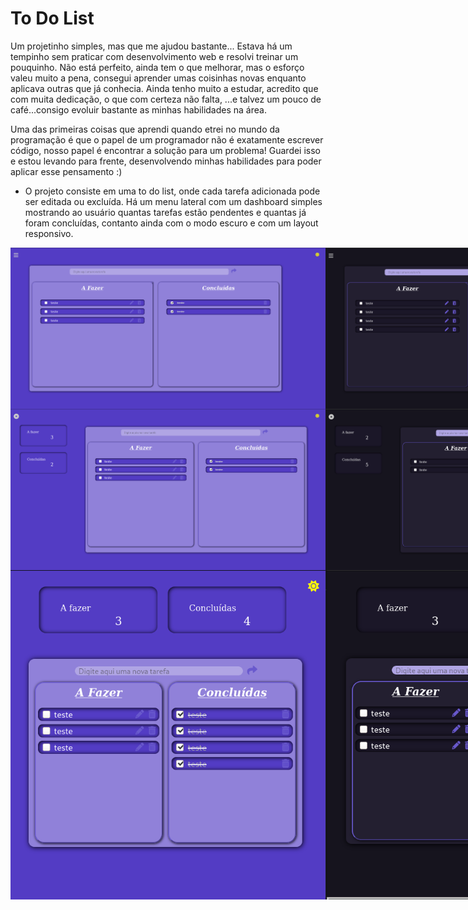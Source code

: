 # To Do List

Um projetinho simples, mas que me ajudou bastante...
Estava há um tempinho sem praticar com desenvolvimento web e resolvi treinar um pouquinho.
Não está perfeito, ainda tem o que melhorar, mas o esforço valeu muito a pena, consegui aprender umas coisinhas novas enquanto aplicava outras que já conhecia. Ainda tenho muito a estudar, acredito que com muita dedicação, o que com certeza não falta, ...e talvez um pouco de café...consigo evoluir bastante as minhas habilidades na área.

Uma das primeiras coisas que aprendi quando etrei no mundo da programação é que o papel de um programador não é exatamente escrever código, nosso papel é encontrar a solução para um problema! Guardei isso e estou levando para frente, desenvolvendo minhas habilidades para poder aplicar esse pensamento :)




* O projeto consiste em uma to do list, onde cada tarefa adicionada pode ser editada ou excluída. Há um menu lateral com um dashboard simples mostrando ao usuário quantas tarefas estão pendentes e quantas já foram concluídas, contanto ainda com o modo escuro e com um layout responsivo.

<div style="display: flex; flex-direction: row">
    <img src="./src/img/mainViewLightMode.png" alt="Tela Principal Modo Claro" width="600"/>
    <img src="./src/img/mainViewDarkMode.png" alt="Tela Principal Modo Escuro" width="600"/>
</div>

<div style="display: flex; flex-direction: row">
    <img src="./src/img/dashboardViewLightMode.png" alt="Dashboard Modo Claro" width="600"/>
    <img src="./src/img/dashboardViewDarkMode.png" alt="Dashboard Modo Escuro" width="600"/>
</div>

<div style="display: flex; flex-direction: row">
    <img src="./src/img/dashboardViewLight&ResponsiveMode.png" alt="Tela Principal Layout Responsivo Modo Claro" width="600"/>
    <img src="./src/img/dashboardViewDark&ResponsiveMode.png" alt="Tela Principal Layout Responsivo Modo Escuro" width="600"/>
</div>